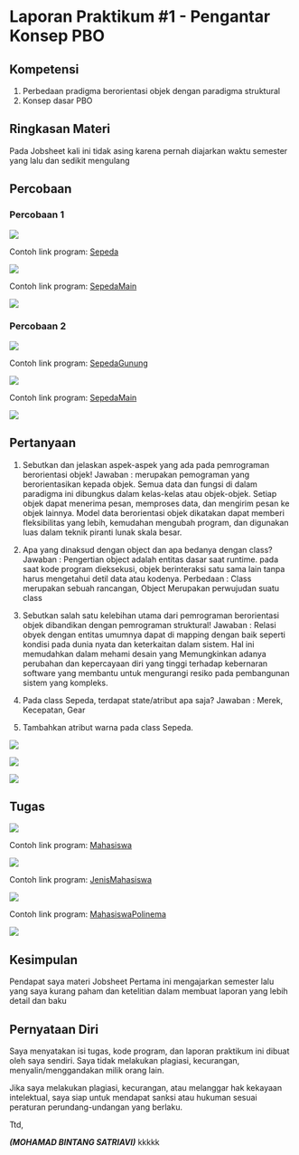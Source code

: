 # Laporan Praktikum #1 - Pengantar Konsep PBO

## Kompetensi
1. Perbedaan pradigma berorientasi objek dengan paradigma struktural
2. Konsep dasar PBO

## Ringkasan Materi

Pada Jobsheet kali ini tidak asing karena pernah diajarkan waktu semester yang lalu dan sedikit mengulang

## Percobaan

### Percobaan 1

![](img/SEPEDA.png)

Contoh link program: [Sepeda](../../src/1_Pengantar_Konsep_PBO/Sepeda.java)

![](img/SEPEDADEMO.png)

Contoh link program: [SepedaMain](../../src/1_Pengantar_Konsep_PBO/SepedaMain.java)

![](img/HASIL1.png)


### Percobaan 2


![](img/SEPEDAGUNUNG.png)

Contoh link program: [SepedaGunung](../../src/1_Pengantar_Konsep_PBO/SepedaGunung.java)

![](img/SEPEDAMAIN.png)

Contoh link program: [SepedaMain](../../src/1_Pengantar_Konsep_PBO/SepedaMain.java)

![](img/HASIL2.png)


## Pertanyaan

1. Sebutkan dan jelaskan aspek-aspek yang ada pada pemrograman berorientasi objek! 
Jawaban : merupakan pemograman yang berorientasikan kepada objek. Semua data dan fungsi di dalam paradigma ini dibungkus dalam kelas-kelas atau objek-objek. Setiap objek dapat menerima pesan, memproses data, dan mengirim pesan ke objek lainnya. Model data berorientasi objek dikatakan dapat memberi fleksibilitas yang lebih, kemudahan mengubah program, dan digunakan luas dalam teknik piranti lunak skala besar.

2. Apa yang dinaksud dengan object dan apa bedanya dengan class? 
Jawaban : Pengertian object adalah entitas dasar saat runtime. pada saat kode program dieksekusi, objek berinteraksi satu sama lain tanpa harus mengetahui detil data atau kodenya. Perbedaan : Class merupakan sebuah rancangan, Object Merupakan perwujudan suatu class
                   
3. Sebutkan salah satu kelebihan utama dari pemrograman berorientasi objek dibandikan dengan pemrograman struktural! Jawaban : Relasi obyek dengan entitas umumnya dapat di mapping dengan baik seperti kondisi pada dunia nyata dan keterkaitan dalam sistem. Hal ini memudahkan dalam mehami desain yang Memungkinkan adanya perubahan dan kepercayaan diri yang tinggi terhadap kebernaran software yang membantu untuk mengurangi resiko pada pembangunan sistem yang kompleks. 

4. Pada class Sepeda, terdapat state/atribut apa saja? 
Jawaban : Merek, Kecepatan, Gear
          
5. Tambahkan atribut warna pada class Sepeda. 

![](img/SEPEDA5.png)

![](img/SEPEDADEMO5.png)

![](img/warna.png)


## Tugas

![](img/MAHASISWA.png)

Contoh link program: [Mahasiswa](../../src/1_Pengantar_Konsep_PBO/Mahasiswa.java)

![](img/JENISMAHASISWA.png)

Contoh link program: [JenisMahasiswa](../../src/1_Pengantar_Konsep_PBO/JenisMahasiswa.java)

![](img/MAHASISWAPOLINEMA.png)

Contoh link program: [MahasiswaPolinema](../../src/1_Pengantar_Konsep_PBO/MahasiswaPolinema.java)

![](img/HASIL3.png)


## Kesimpulan

Pendapat saya materi Jobsheet Pertama ini mengajarkan semester lalu yang saya kurang paham dan ketelitian dalam membuat laporan yang lebih detail dan baku

## Pernyataan Diri

Saya menyatakan isi tugas, kode program, dan laporan praktikum ini dibuat oleh saya sendiri. Saya tidak melakukan plagiasi, kecurangan, menyalin/menggandakan milik orang lain.

Jika saya melakukan plagiasi, kecurangan, atau melanggar hak kekayaan intelektual, saya siap untuk mendapat sanksi atau hukuman sesuai peraturan perundang-undangan yang berlaku.

Ttd,

***(MOHAMAD BINTANG SATRIAVI)***
kkkkk
